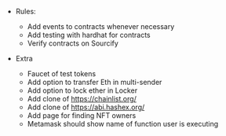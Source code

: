 - Rules:
	- Add events to contracts whenever necessary
	- Add testing with hardhat for contracts
	- Verify contracts on Sourcify

- Extra
	- Faucet of test tokens
	- Add option to transfer Eth in multi-sender
	- Add option to lock ether in Locker
	- Add clone of https://chainlist.org/
	- Add clone of https://abi.hashex.org/
	- Add page for finding NFT owners
	- Metamask should show name of function user is executing